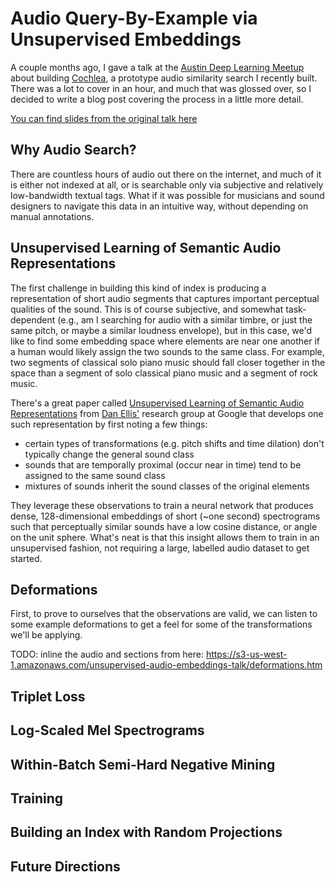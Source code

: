 # Audio Query-By-Example via Unsupervised Embeddings

A couple months ago, I gave a talk at the 
[Austin Deep Learning Meetup](https://www.meetup.com/Austin-Deep-Learning/) 
about building [Cochlea](https://cochlea.xyz), a prototype audio similarity 
search I recently built.  There was a lot to cover in an hour, and much that was
glossed over, so I decided to write a blog post covering the process in a little
more detail.

[You can find slides from the original talk here](https://docs.google.com/presentation/d/1EB-B7WI42gOEKozXIkDvNUWaVjKQb_bqk5M_mUiueS0/edit?usp=sharing)


## Why Audio Search?
There are countless hours of audio out there on the internet, and much of it is
either not indexed at all, or is searchable only via subjective and relatively
low-bandwidth textual tags.  What if it was possible for musicians and sound
designers to navigate this data in an intuitive way, without depending on manual
annotations.

## Unsupervised Learning of Semantic Audio Representations
The first challenge in building this kind of index is producing a 
representation of short audio segments that captures important perceptual 
qualities of the sound.  This is of course subjective, and somewhat 
task-dependent (e.g., am I searching for audio with a similar timbre, or just
the same pitch, or maybe a similar loudness envelope), but in this case, we'd 
like to find some embedding space where elements are near one another if a 
human would likely assign the two sounds to the same class.  For example, two 
segments of classical solo piano music should fall closer together in the space 
than a segment of solo classical piano music and a segment of rock music. 

There's a great paper called 
[Unsupervised Learning of Semantic Audio Representations](https://arxiv.org/abs/1711.02209) 
from [Dan Ellis'](https://ai.google/research/people/DanEllis) research group at 
Google that develops one such representation by first noting a few things:

- certain types of transformations (e.g. pitch shifts and time dilation) don't
typically change the general sound class
- sounds that are temporally proximal (occur near in time) tend to be assigned
to the same sound class
- mixtures of sounds inherit the sound classes of the original elements

They leverage these observations to train a neural network that produces dense, 
128-dimensional embeddings of short (~one second) spectrograms such that 
perceptually similar sounds have a low cosine distance, or angle on the unit 
sphere.  What's neat is that this insight allows them to train in an 
unsupervised fashion, not requiring a large, labelled audio dataset to get 
started.

## Deformations
First, to prove to ourselves that the observations are valid, we can listen to 
some example deformations to get a feel for some of the transformations we'll
be applying.

TODO: inline the audio and sections from here:
https://s3-us-west-1.amazonaws.com/unsupervised-audio-embeddings-talk/deformations.htm


## Triplet Loss


## Log-Scaled Mel Spectrograms

## Within-Batch Semi-Hard Negative Mining

## Training

## Building an Index with Random Projections 

## Future Directions